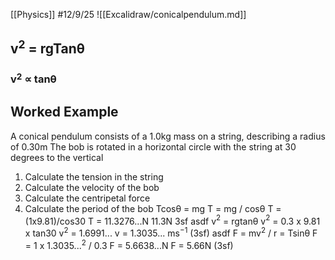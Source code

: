 [[Physics]]
#12/9/25
![[Excalidraw/conicalpendulum.md]]
## v$^2$ = rgTanθ
### v$^2$ ∝ tanθ

## Worked Example
A conical pendulum consists of a 1.0kg mass on a string, describing a radius of 0.30m
The bob is rotated in a horizontal circle with the string at 30 degrees to the vertical
1) Calculate the tension in the string
2) Calculate the velocity of the bob
3) Calculate the centripetal force
4) Calculate the period of the bob
	Tcosθ = mg
	T = mg / cosθ
	T = (1x9.81)/cos30
	T = 11.3276...N 11.3N 3sf
asdf
	v$^2$ = rgtanθ
	v$^2$ = 0.3 x 9.81 x tan30
	v$^2$ = 1.6991...
	v = 1.3035... ms$^{-1}$ (3sf)
asdf
	F = mv$^2$ / r = Tsinθ
	F = 1 x 1.3035...$^2$ / 0.3
	F = 5.6638...N
	F = 5.66N (3sf)